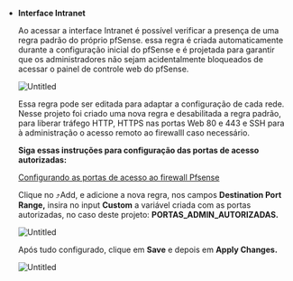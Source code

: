 
- **Interface Intranet**
    
    Ao acessar a interface Intranet é possível verificar a presença de uma regra padrão do próprio pfSense. essa regra é criada automaticamente durante a configuração inicial do pfSense e é projetada para garantir que os administradores não sejam acidentalmente bloqueados de acessar o painel de controle web do pfSense. 
    
    ![Untitled](Projeto_2%20-%20Firewall,%20WAF,%20SIEM%20b9678ece1dc849258656670c38ca7246/Untitled%2022.png)
    
    Essa regra pode ser editada para adaptar a configuração de cada rede. 
    Nesse projeto foi criado uma nova regra e desabilitada a regra padrão, para liberar tráfego HTTP, HTTPS  nas portas Web 80 e 443 e SSH para à administração o acesso remoto ao firewalll caso necessário. 
    
    **Siga essas instruções para configuração das portas de acesso autorizadas:**
    
    [Configurando as portas de acesso ao firewall Pfsense](https://www.notion.so/Configurando-as-portas-de-acesso-ao-firewall-Pfsense-c8cb2345835b47328ad082c64e66c6d1?pvs=21)
    
     
    Clique no ⤴️Add, e adicione a nova regra, nos campos **Destination Port Range,** insira no input **Custom** a variável criada com as portas autorizadas, no caso deste projeto: **PORTAS_ADMIN_AUTORIZADAS.**  
      
    
    ![Untitled](Projeto_2%20-%20Firewall,%20WAF,%20SIEM%20b9678ece1dc849258656670c38ca7246/Untitled%2023.png)
    
    Após tudo configurado, clique em **Save** e depois em **Apply Changes.** 
    
    ![Untitled](Projeto_2%20-%20Firewall,%20WAF,%20SIEM%20b9678ece1dc849258656670c38ca7246/Untitled%2024.png)
    
